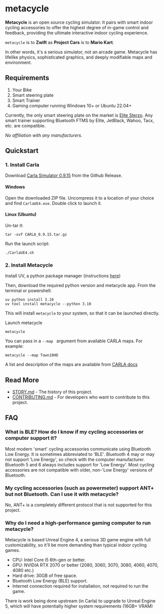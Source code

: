 # metacycle

**Metacycle** is an open source cycling simulator. It pairs with smart indoor cycling accessories to offer the highest degree of in-game control and feedback, providing the ultimate interactive indoor cycling experience.

`metacycle` is to **Zwift** as **Project Cars** is to **Mario Kart**.

In other words, it's a serious simulator, not an arcade game. Metacycle has lifelike physics, sophisticated graphics, and deeply modifiable maps and environment.


## Requirements

1. Your Bike
2. Smart steering plate
3. Smart Trainer
4. Gaming computer running Windows 10+ or Ubuntu 22.04+

Currently, the only smart steering plate on the market is [Elite Sterzo](https://www.elite-it.com/en/products/home-trainers/ecosystem-accessories/sterzo-smart). Any smart trainer supporting Bluetooth FTMS by Elite, JetBlack, Wahoo, Tacx, etc. are compatible.

*No affiliation with any manufacturers.*

## Quickstart

### 1. Install Carla

Download [Carla Simulator 0.9.15](https://github.com/carla-simulator/carla/releases/tag/0.9.15/) from the Github Release.

#### Windows

Open the downloaded ZIP file. Uncompress it to a location of your choice and find `CarlaUE4.exe`. Double click to launch it.

#### Linux (Ubuntu)

Un-tar it:
```
tar -xvf CARLA_0.9.15.tar.gz
```

Run the launch script:
```
./CarlaUE4.sh
```

### 2. Install Metacycle

Install UV, a python package manager (instructions [here](https://docs.astral.sh/uv/getting-started/installation/))

Then, download the required python version and metacycle app. From the terminal or powershell:
```
uv python install 3.10
uv tool install metacycle --python 3.10
```
This will install `metacycle` to your system, so that it can be launched directly.

Launch metacycle
```
metacycle
```

You can pass in a `--map ` argument from available CARLA maps. For example:
```
metacycle --map Town10HD
```
A list and description of the maps are available from [CARLA docs](https://carla.readthedocs.io/en/latest/core_map/#carla-maps)


## Read More

+ [STORY.md](STORY.md) - The history of this project.
+ [CONTRIBUTING.md](CONTRIBUTING.md) - For developers who want to contribute to this project.

## FAQ

### What is BLE? How do I know if my cycling accessories or computer support it?

Most modern 'smart' cycling accessories communicate using Bluetooth Low Energy. It is sometimes abbreviated to 'BLE'. Bluetooth 4 may or may not support 'Low Energy', so check with the computer manufacturer. Bluetooth 5 and 6 always includes support for 'Low Energy'. Most cycling accessories are not compatible with older, non-'Low Energy' versions of Bluetooth.

### My cycling accessories (such as powermeter) support ANT+ but not Bluetooth. Can I use it with metacycle?

No, ANT+ is a completely different protocol that is not supported for this project.

### Why do I need a high-performance gaming computer to run metacycle?

Metacycle is based Unreal Engine 4, a serious 3D game engine with full customizability, so it'll be more demanding than typical indoor cycling games.

+ CPU: Intel Core i5 6th-gen or better.
+ GPU: NVIDIA RTX 2070 or better (2080, 3060, 3070, 3080, 4060, 4070, 4080 etc.)
+ Hard drive: 30GB of free space.
+ Bluetooth Low Energy (BLE) support.
+ Internet connection required for installation, not required to run the game.

There is work being done upstream (in Carla) to upgrade to Unreal Engine 5, which will have potentially higher system requirements (16GB+ VRAM)


